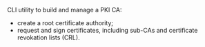 CLI utility to build and manage a PKI CA:
- create a root certificate authority;
- request and sign certificates, including sub-CAs and certificate
  revokation lists (CRL).
